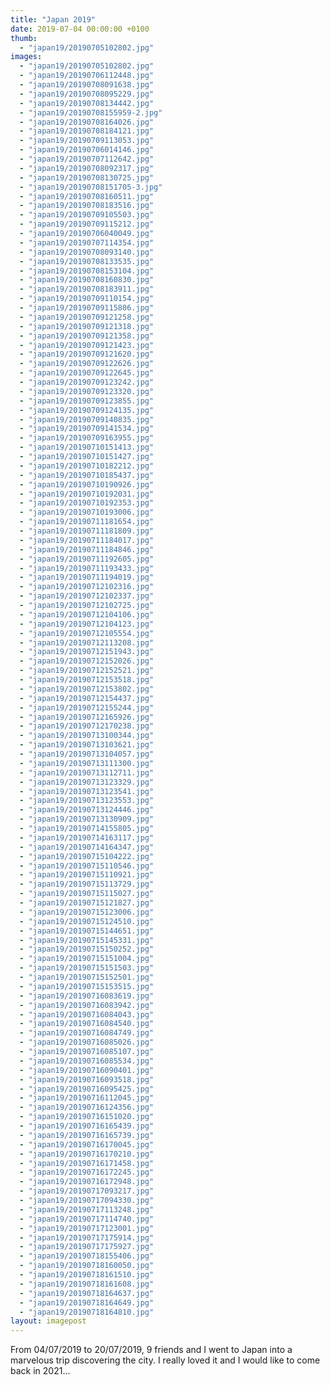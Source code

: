 ```yaml
---
title: "Japan 2019"
date: 2019-07-04 00:00:00 +0100
thumb: 
  - "japan19/20190705102802.jpg"
images: 
  - "japan19/20190705102802.jpg"
  - "japan19/20190706112448.jpg"
  - "japan19/20190708091638.jpg"
  - "japan19/20190708095229.jpg"
  - "japan19/20190708134442.jpg"
  - "japan19/20190708155959-2.jpg"
  - "japan19/20190708164026.jpg"
  - "japan19/20190708184121.jpg"
  - "japan19/20190709113053.jpg"
  - "japan19/20190706014146.jpg"
  - "japan19/20190707112642.jpg"
  - "japan19/20190708092317.jpg"
  - "japan19/20190708130725.jpg"
  - "japan19/20190708151705-3.jpg"
  - "japan19/20190708160511.jpg"
  - "japan19/20190708183516.jpg"
  - "japan19/20190709105503.jpg"
  - "japan19/20190709115212.jpg"
  - "japan19/20190706040049.jpg"
  - "japan19/20190707114354.jpg"
  - "japan19/20190708093140.jpg"
  - "japan19/20190708133535.jpg"
  - "japan19/20190708153104.jpg"
  - "japan19/20190708160830.jpg"
  - "japan19/20190708183911.jpg"
  - "japan19/20190709110154.jpg"
  - "japan19/20190709115806.jpg"
  - "japan19/20190709121258.jpg"
  - "japan19/20190709121318.jpg"
  - "japan19/20190709121358.jpg"
  - "japan19/20190709121423.jpg"
  - "japan19/20190709121620.jpg"
  - "japan19/20190709122626.jpg"
  - "japan19/20190709122645.jpg"
  - "japan19/20190709123242.jpg"
  - "japan19/20190709123320.jpg"
  - "japan19/20190709123855.jpg"
  - "japan19/20190709124135.jpg"
  - "japan19/20190709140835.jpg"
  - "japan19/20190709141534.jpg"
  - "japan19/20190709163955.jpg"
  - "japan19/20190710151413.jpg"
  - "japan19/20190710151427.jpg"
  - "japan19/20190710182212.jpg"
  - "japan19/20190710185437.jpg"
  - "japan19/20190710190926.jpg"
  - "japan19/20190710192031.jpg"
  - "japan19/20190710192353.jpg"
  - "japan19/20190710193006.jpg"
  - "japan19/20190711181654.jpg"
  - "japan19/20190711181809.jpg"
  - "japan19/20190711184017.jpg"
  - "japan19/20190711184846.jpg"
  - "japan19/20190711192605.jpg"
  - "japan19/20190711193433.jpg"
  - "japan19/20190711194019.jpg"
  - "japan19/20190712102316.jpg"
  - "japan19/20190712102337.jpg"
  - "japan19/20190712102725.jpg"
  - "japan19/20190712104106.jpg"
  - "japan19/20190712104123.jpg"
  - "japan19/20190712105554.jpg"
  - "japan19/20190712113208.jpg"
  - "japan19/20190712151943.jpg"
  - "japan19/20190712152026.jpg"
  - "japan19/20190712152521.jpg"
  - "japan19/20190712153518.jpg"
  - "japan19/20190712153802.jpg"
  - "japan19/20190712154437.jpg"
  - "japan19/20190712155244.jpg"
  - "japan19/20190712165926.jpg"
  - "japan19/20190712170238.jpg"
  - "japan19/20190713100344.jpg"
  - "japan19/20190713103621.jpg"
  - "japan19/20190713104057.jpg"
  - "japan19/20190713111300.jpg"
  - "japan19/20190713112711.jpg"
  - "japan19/20190713123329.jpg"
  - "japan19/20190713123541.jpg"
  - "japan19/20190713123553.jpg"
  - "japan19/20190713124446.jpg"
  - "japan19/20190713130909.jpg"
  - "japan19/20190714155805.jpg"
  - "japan19/20190714163117.jpg"
  - "japan19/20190714164347.jpg"
  - "japan19/20190715104222.jpg"
  - "japan19/20190715110546.jpg"
  - "japan19/20190715110921.jpg"
  - "japan19/20190715113729.jpg"
  - "japan19/20190715115027.jpg"
  - "japan19/20190715121827.jpg"
  - "japan19/20190715123006.jpg"
  - "japan19/20190715124510.jpg"
  - "japan19/20190715144651.jpg"
  - "japan19/20190715145331.jpg"
  - "japan19/20190715150252.jpg"
  - "japan19/20190715151004.jpg"
  - "japan19/20190715151503.jpg"
  - "japan19/20190715152501.jpg"
  - "japan19/20190715153515.jpg"
  - "japan19/20190716083619.jpg"
  - "japan19/20190716083942.jpg"
  - "japan19/20190716084043.jpg"
  - "japan19/20190716084540.jpg"
  - "japan19/20190716084749.jpg"
  - "japan19/20190716085026.jpg"
  - "japan19/20190716085107.jpg"
  - "japan19/20190716085534.jpg"
  - "japan19/20190716090401.jpg"
  - "japan19/20190716093518.jpg"
  - "japan19/20190716095425.jpg"
  - "japan19/20190716112045.jpg"
  - "japan19/20190716124356.jpg"
  - "japan19/20190716151020.jpg"
  - "japan19/20190716165439.jpg"
  - "japan19/20190716165739.jpg"
  - "japan19/20190716170045.jpg"
  - "japan19/20190716170210.jpg"
  - "japan19/20190716171458.jpg"
  - "japan19/20190716172245.jpg"
  - "japan19/20190716172948.jpg"
  - "japan19/20190717093217.jpg"
  - "japan19/20190717094330.jpg"
  - "japan19/20190717113248.jpg"
  - "japan19/20190717114740.jpg"
  - "japan19/20190717123001.jpg"
  - "japan19/20190717175914.jpg"
  - "japan19/20190717175927.jpg"
  - "japan19/20190718155406.jpg"
  - "japan19/20190718160050.jpg"
  - "japan19/20190718161510.jpg"
  - "japan19/20190718161608.jpg"
  - "japan19/20190718164637.jpg"
  - "japan19/20190718164649.jpg"
  - "japan19/20190718164810.jpg"
layout: imagepost
---
```


From 04/07/2019 to 20/07/2019, 9 friends and I went to Japan into a marvelous trip discovering the city. I really loved it and I would like to come back in 2021...

